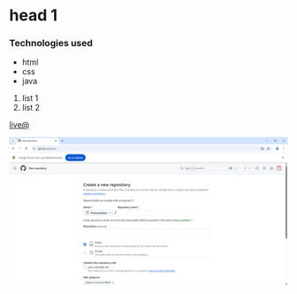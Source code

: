 # head 1

### Technologies used
- html
- css 
- java

1. list 1
2. list 2

[live@](https://www.google.co.in/)

![image](./image.png)

